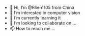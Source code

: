 - 👋 Hi, I’m @Blien1105 from China
- 👀 I’m interested in computer vision
- 🌱 I’m currently learning it
- 💞️ I’m looking to collaborate on ...
- 📫 How to reach me ...

<!---
Blien1105/Blien1105 is a ✨ special ✨ repository because its `README.md` (this file) appears on your GitHub profile.
You can click the Preview link to take a look at your changes.
--->

